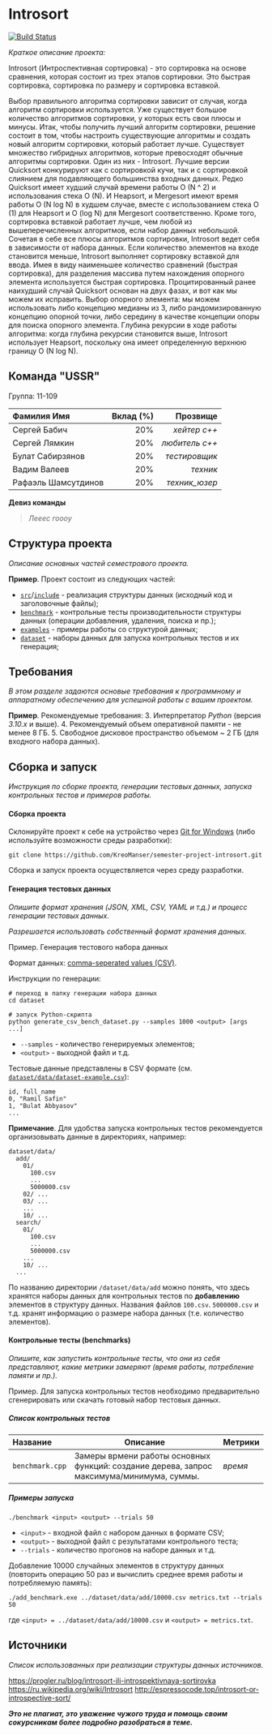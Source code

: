 # Introsort

[![Build Status](../../actions/workflows/cmake.yml/badge.svg)](../../actions/workflows/cmake.yml)

_Краткое описание проекта:_

Introsort (Интроспективная сортировка) - это сортировка на основе сравнения, которая состоит из трех этапов сортировки. Это быстрая сортировка, сортировка по размеру и сортировка вставкой.

Выбор правильного алгоритма сортировки зависит от случая, когда алгоритм сортировки используется. Уже существует большое количество алгоритмов сортировки, у которых есть свои плюсы и минусы. Итак, чтобы получить лучший алгоритм сортировки, решение состоит в том, чтобы настроить существующие алгоритмы и создать новый алгоритм сортировки, который работает лучше. Существует множество гибридных алгоритмов, которые превосходят обычные алгоритмы сортировки. Один из них - Introsort. Лучшие версии Quicksort конкурируют как с сортировкой кучи, так и с сортировкой слиянием для подавляющего большинства входных данных. Редко Quicksort имеет худший случай времени работы O (N ^ 2) и использования стека O (N). И Heapsort, и Mergesort имеют время работы O (N log N) в худшем случае, вместе с использованием стека O (1) для Heapsort и O (log N) для Mergesort соответственно. Кроме того, сортировка вставкой работает лучше, чем любой из вышеперечисленных алгоритмов, если набор данных небольшой.
Сочетая в себе все плюсы алгоритмов сортировки, Introsort ведет себя в зависимости от набора данных.
Если количество элементов на входе становится меньше, Introsort выполняет сортировку вставкой для ввода.
Имея в виду наименьшее количество сравнений (быстрая сортировка), для разделения массива путем нахождения опорного элемента используется быстрая сортировка. Процитированный ранее наихудший случай Quicksort основан на двух фазах, и вот как мы можем их исправить.
Выбор опорного элемента: мы можем использовать либо концепцию медианы из 3, либо рандомизированную концепцию опорной точки, либо середину в качестве концепции опоры для поиска опорного элемента.
Глубина рекурсии в ходе работы алгоритма: когда глубина рекурсии становится выше, Introsort использует Heapsort, поскольку она имеет определенную верхнюю границу O (N log N).


## Команда "USSR"

Группа: 11-109

| Фамилия Имя   | Вклад (%) | Прозвище              |
| :---          |   ---:    |  ---:                 |
| Сергей Бабич   | 20%        |  _хейтер с++_               |
| Сергей Лямкин   | 20%        |  _любитель с++_ |
| Булат Сабирзянов   | 20%        |  _тестировщик_ |
| Вадим Валеев   | 20%        |  _техник_ |
| Рафаэль Шамсутдинов   | 20%        |  _техник_юзер_ |

**Девиз команды**
> _Лееес гоооу_

## Структура проекта

_Описание основных частей семестрового проекта._

**Пример**. Проект состоит из следующих частей:

- [`src`](src)/[`include`](include) - реализация структуры данных (исходный код и заголовочные файлы);
- [`benchmark`](benchmark) - контрольные тесты производительности структуры данных (операции добавления, удаления,
  поиска и пр.);
- [`examples`](examples) - примеры работы со структурой данных;
- [`dataset`](dataset) - наборы данных для запуска контрольных тестов и их генерация;

## Требования

_В этом разделе задаются основые требования к программному и аппаратному обеспечению для успешной работы с вашим проектом._

**Пример**. Рекомендуемые требования:
3. Интерпретатор _Python_ (версия _3.10.x_ и выше).
4. Рекомендуемый объем оперативной памяти - не менее 8 ГБ.
5. Свободное дисковое пространство объемом ~ 2 ГБ (для входного набора данных).

## Сборка и запуск

_Инструкция по сборке проекта, генерации тестовых данных, запуска контрольных тестов и примеров работы._

#### Сборка проекта

Склонируйте проект к себе на устройство через [Git for Windows](https://gitforwindows.org/) (либо используйте
возможности среды разработки):

```shell
git clone https://github.com/KreoManser/semester-project-introsort.git
```

Сборка и запуск проекта осуществляется через среду разработки.

#### Генерация тестовых данных

_Опишите формат хранения (JSON, XML, CSV, YAML и т.д.) и процесс генерации тестовых данных._

_Разрешается использовать собственный формат хранения данных._

Пример. Генерация тестового набора данных

Формат данных: [comma-seperated values (CSV)](https://en.wikipedia.org/wiki/Comma-separated_values).

Инструкции по генерации:
```shell
# переход в папку генерации набора данных
cd dataset

# запуск Python-скрипта
python generate_csv_bench_dataset.py --samples 1000 <output> [args ...]
```

- `--samples` - количество генерируемых элементов;
- `<output>` - выходной файл и т.д.

Тестовые данные представлены в CSV формате (см.
[`dataset/data/dataset-example.csv`](dataset/data/dataset-example.csv)):

```csv
id, full_name
0, "Ramil Safin"
1, "Bulat Abbyasov"
...
```

**Примечание**. Для удобства запуска контрольных тестов рекомендуется организовывать данные в директориях, например:

```shell
dataset/data/
  add/
    01/
      100.csv
      ...
      5000000.csv
    02/ ...
    03/ ...
    ...
    10/ ...
  search/
    01/
      100.csv
      ...
      5000000.csv
    ...
    10/ ...
  ...
```

По названию директории `/dataset/data/add` можно понять, что здесь хранятся наборы данных для контрольных тестов по
**добавлению** элементов в структуру данных. Названия файлов `100.csv`. `5000000.csv` и т.д. хранят информацию о размере набора данных (т.е. количество элементов). 

#### Контрольные тесты (benchmarks)

_Опишите, как запустить контрольные тесты, что они из себя представляют, какие метрики замеряют (время работы,
потребление памяти и пр.)._

Пример. Для запуска контрольных тестов необходимо предварительно сгенерировать или скачать готовый набор тестовых данных.

##### Список контрольных тестов

| Название                  | Описание                                | Метрики         |
| :---                      | ---                                     | :---            |
| `benchmark.cpp`        | Замеры врмени работы основных функций: создание дерева, запрос максимума/минимума, суммы. | _время_         |

##### Примеры запуска

```shell
./benchmark <input> <output> --trials 50
```

- `<input>` - входной файл с набором данных в формате CSV;
- `<output>` - выходной файл с результатами контрольного теста;
- `--trials` - количество прогонов на наборе данных и т.д.

Добавление 10000 случайных элементов в структуру данных (повторить операцию 50 раз и вычислить среднее время работы и
потребляемую память):

```
./add_benchmark.exe ../dataset/data/add/10000.csv metrics.txt --trials 50
``` 

где `<input> = ../dataset/data/add/10000.csv` и `<output> = metrics.txt`.

## Источники

_Список использованных при реализации структуры данных источников._

https://progler.ru/blog/introsort-ili-introspektivnaya-sortirovka
https://ru.wikipedia.org/wiki/Introsort
http://espressocode.top/introsort-or-introspective-sort/

_**Это не плагиат, это уважение чужого труда и помощь своим сокурсникам более подробно разобраться в теме.**_
